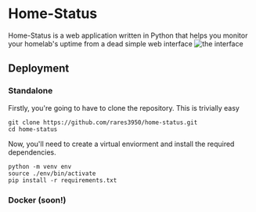# Home-Status
Home-Status is a web application written in Python that helps you monitor your homelab's uptime from a dead simple web interface
![the interface](https://i.imgur.com/mJsqTEE.png)

## Deployment
### Standalone 
Firstly, you're going to have to clone the repository. This is trivially easy
```
git clone https://github.com/rares3950/home-status.git
cd home-status
```

Now, you'll need to create a virtual enviorment and install the required dependencies.
```
python -m venv env
source ./env/bin/activate
pip install -r requirements.txt
```

### Docker (soon!)